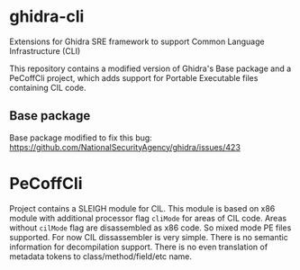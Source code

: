 # ghidra-cli
Extensions for Ghidra SRE framework to support Common Language Infrastructure (CLI)

This repository contains a modified version of Ghidra's Base package and a PeCoffCli project, which adds support for Portable Executable files containing CIL code.

## Base package
Base package modified to fix this bug: https://github.com/NationalSecurityAgency/ghidra/issues/423

# PeCoffCli
Project contains a SLEIGH module for CIL. This module is based on x86 module with additional processor flag `cliMode` for areas of CIL code. Areas without `cilMode` flag are disassembled as x86 code. So mixed mode PE files supported.
For now CIL dissassembler is very simple. There is no semantic information for decompilation support. There is no even translation of metadata tokens to class/method/field/etc name.
